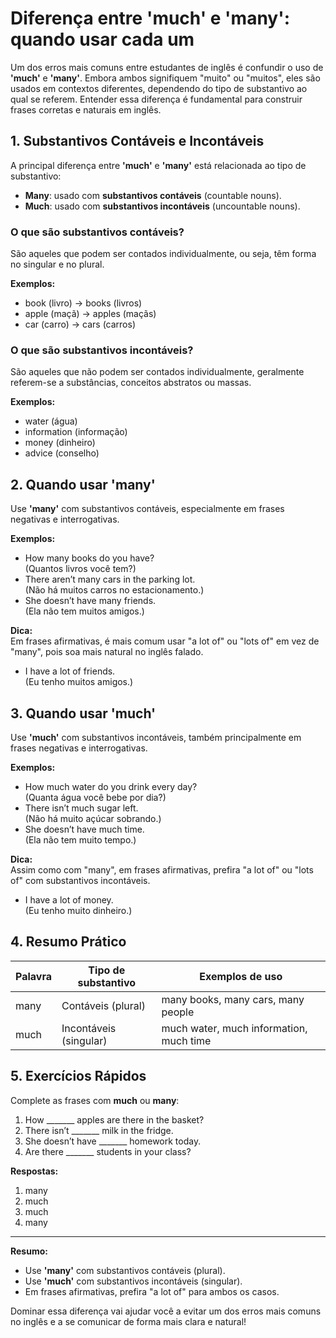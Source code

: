 
# Diferença entre 'much' e 'many': quando usar cada um

Um dos erros mais comuns entre estudantes de inglês é confundir o uso de **'much'** e **'many'**. Embora ambos signifiquem "muito" ou "muitos", eles são usados em contextos diferentes, dependendo do tipo de substantivo ao qual se referem. Entender essa diferença é fundamental para construir frases corretas e naturais em inglês.

## 1. Substantivos Contáveis e Incontáveis

A principal diferença entre **'much'** e **'many'** está relacionada ao tipo de substantivo:

- **Many**: usado com **substantivos contáveis** (countable nouns).
- **Much**: usado com **substantivos incontáveis** (uncountable nouns).

### O que são substantivos contáveis?

São aqueles que podem ser contados individualmente, ou seja, têm forma no singular e no plural.

**Exemplos:**
- book (livro) → books (livros)
- apple (maçã) → apples (maçãs)
- car (carro) → cars (carros)

### O que são substantivos incontáveis?

São aqueles que não podem ser contados individualmente, geralmente referem-se a substâncias, conceitos abstratos ou massas.

**Exemplos:**
- water (água)
- information (informação)
- money (dinheiro)
- advice (conselho)

## 2. Quando usar 'many'

Use **'many'** com substantivos contáveis, especialmente em frases negativas e interrogativas.

**Exemplos:**
- How many books do you have?  
  (Quantos livros você tem?)
- There aren’t many cars in the parking lot.  
  (Não há muitos carros no estacionamento.)
- She doesn’t have many friends.  
  (Ela não tem muitos amigos.)

**Dica:**  
Em frases afirmativas, é mais comum usar "a lot of" ou "lots of" em vez de "many", pois soa mais natural no inglês falado.

- I have a lot of friends.  
  (Eu tenho muitos amigos.)

## 3. Quando usar 'much'

Use **'much'** com substantivos incontáveis, também principalmente em frases negativas e interrogativas.

**Exemplos:**
- How much water do you drink every day?  
  (Quanta água você bebe por dia?)
- There isn’t much sugar left.  
  (Não há muito açúcar sobrando.)
- She doesn’t have much time.  
  (Ela não tem muito tempo.)

**Dica:**  
Assim como com "many", em frases afirmativas, prefira "a lot of" ou "lots of" com substantivos incontáveis.

- I have a lot of money.  
  (Eu tenho muito dinheiro.)

## 4. Resumo Prático

| Palavra | Tipo de substantivo      | Exemplos de uso                        |
|---------|-------------------------|----------------------------------------|
| many    | Contáveis (plural)      | many books, many cars, many people     |
| much    | Incontáveis (singular)  | much water, much information, much time|

## 5. Exercícios Rápidos

Complete as frases com **much** ou **many**:

1. How _______ apples are there in the basket?
2. There isn’t _______ milk in the fridge.
3. She doesn’t have _______ homework today.
4. Are there _______ students in your class?

**Respostas:**
1. many
2. much
3. much
4. many

---

**Resumo:**  
- Use **'many'** com substantivos contáveis (plural).
- Use **'much'** com substantivos incontáveis (singular).
- Em frases afirmativas, prefira "a lot of" para ambos os casos.

Dominar essa diferença vai ajudar você a evitar um dos erros mais comuns no inglês e a se comunicar de forma mais clara e natural!
```
